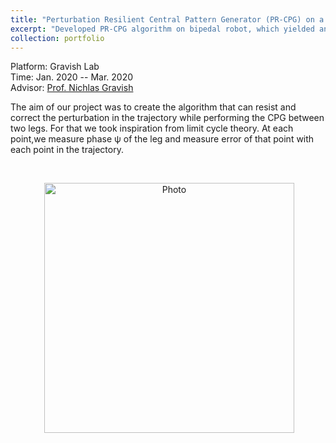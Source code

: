 ```yaml
---
title: "Perturbation Resilient Central Pattern Generator (PR-CPG) on a Hybrid Bipedal-Wheeled Robot"
excerpt: "Developed PR-CPG algorithm on bipedal robot, which yielded an adaptive and phase-regulated walking gait regardless of external disturbances. <br/>  <img src='https://zhuonan-hao.github.io/Homepage/images/Minitaur.jpeg'>"
collection: portfolio
---
```


<i class='fas fa-university'></i> Platform: Gravish Lab   <br>
<i class='fas fa-calendar-alt'></i> Time: Jan. 2020 -- Mar. 2020   <br>
<i class='fas fa-address-book'></i> Advisor: [Prof. Nichlas Gravish](https://scholar.google.com/citations?user=AEWTj-4AAAAJ&hl=zh-CN)

The aim of our project was to create the algorithm that can resist and correct the perturbation in the trajectory while performing the CPG between two legs. For that we took 
inspiration from limit cycle theory. At each point,we measure phase ψ of the leg and measure error of that point with each point in the trajectory.  

<br>
<p align="center">
  <img src="https://zhuonan-hao.github.io/Homepage/files/PR.gif?raw=true" alt="Photo" style="width:400px;"/>
</p>
